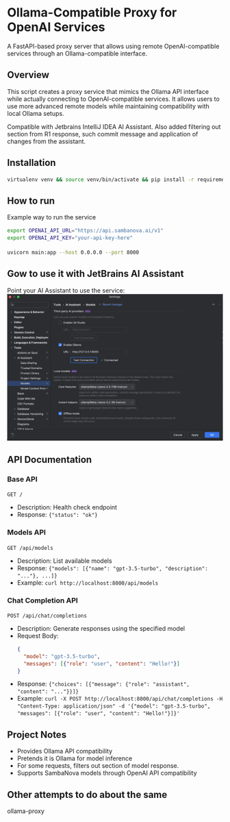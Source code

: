 # Ollama-Compatible Proxy for OpenAI Services

A FastAPI-based proxy server that allows using remote OpenAI-compatible services through an Ollama-compatible interface.

## Overview
This script creates a proxy service that mimics the Ollama API interface while actually connecting to OpenAI-compatible services. It allows users to use more advanced remote models while maintaining compatibility with local Ollama setups.

Compatible with Jetbrains IntelliJ IDEA AI Assistant. Also added filtering out <think> section from R1 response, such commit message and application of changes from the assistant.

## Installation

```bash
virtualenv venv && source venv/bin/activate && pip install -r requirements.txt
```

## How to run
Example way to run the service
```bash
export OPENAI_API_URL="https://api.sambanova.ai/v1"
export OPENAI_API_KEY="your-api-key-here"

uvicorn main:app --host 0.0.0.0 --port 8000
```

## Gow to use it with JetBrains AI Assistant
Point your AI Assistant to use the service:
![Settings](docs/ai-assistant-setup.png)


## API Documentation

### Base API

`GET /`
- Description: Health check endpoint
- Response: `{"status": "ok"}`

### Models API

`GET /api/models`
- Description: List available models
- Response: `{"models": [{"name": "gpt-3.5-turbo", "description": "..."}, ...]}`
- Example: `curl http://localhost:8000/api/models`

### Chat Completion API

`POST /api/chat/completions`
- Description: Generate responses using the specified model
- Request Body:
  ```json
  {
    "model": "gpt-3.5-turbo",
    "messages": [{"role": "user", "content": "Hello!"}]
  }
  ```
- Response: `{"choices": [{"message": {"role": "assistant", "content": "..."}}]}`
- Example: `curl -X POST http://localhost:8000/api/chat/completions -H "Content-Type: application/json" -d '{"model": "gpt-3.5-turbo", "messages": [{"role": "user", "content": "Hello!"}]}'`

## Project Notes

- Provides Ollama API compatibility
- Pretends it is Ollama for model inference
- For some requests, filters out <think> section of model response.
- Supports SambaNova models through OpenAI API compatibility

## Other attempts to do about the same
ollama-proxy